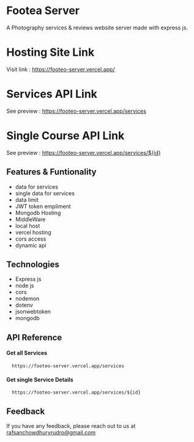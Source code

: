 # Footea Server

A Photography services & reviews website server made with express js.

# Hosting Site Link

Visit link : https://footeo-server.vercel.app/

# Services API Link

See preview : https://footeo-server.vercel.app/services

# Single Course API Link

See preview : https://footeo-server.vercel.app/services/${id}

## Features & Funtionality

- data for services
- single data for services
- data limit
- JWT token empliment
- Mongodb Hosting
- MiddleWare
- local host
- vercel hosting
- cors access
- dynamic api

## Technologies

- Express js
- node js
- cors
- nodemon
- dotenv
- jsonwebtoken
- mongodb

## API Reference

#### Get all Services

```http
  https://footeo-server.vercel.app/services
```

#### Get single Service Details

```http
  https://footeo-server.vercel.app/services/${id}
```

## Feedback

If you have any feedback, please reach out to us at rafsanchowdhuryrudro@gmail.com

